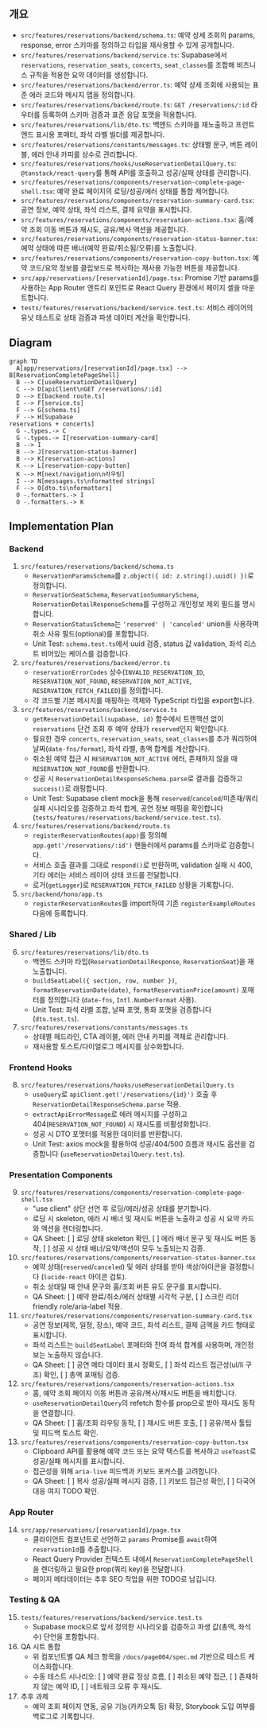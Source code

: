## 개요
- `src/features/reservations/backend/schema.ts`: 예약 상세 조회의 params, response, error 스키마를 정의하고 타입을 재사용할 수 있게 공개합니다.
- `src/features/reservations/backend/service.ts`: Supabase에서 `reservations`, `reservation_seats`, `concerts`, `seat_classes`를 조합해 비즈니스 규칙을 적용한 요약 데이터를 생성합니다.
- `src/features/reservations/backend/error.ts`: 예약 상세 조회에 사용되는 표준 에러 코드와 메시지 맵을 정의합니다.
- `src/features/reservations/backend/route.ts`: `GET /reservations/:id` 라우터를 등록하여 스키마 검증과 표준 응답 포맷을 적용합니다.
- `src/features/reservations/lib/dto.ts`: 백엔드 스키마를 재노출하고 프런트엔드 표시용 포매터, 좌석 라벨 빌더를 제공합니다.
- `src/features/reservations/constants/messages.ts`: 상태별 문구, 버튼 레이블, 에러 안내 카피를 상수로 관리합니다.
- `src/features/reservations/hooks/useReservationDetailQuery.ts`: `@tanstack/react-query`를 통해 API를 호출하고 성공/실패 상태를 관리합니다.
- `src/features/reservations/components/reservation-complete-page-shell.tsx`: 예약 완료 페이지의 로딩/성공/에러 상태를 통합 제어합니다.
- `src/features/reservations/components/reservation-summary-card.tsx`: 공연 정보, 예약 상태, 좌석 리스트, 결제 요약을 표시합니다.
- `src/features/reservations/components/reservation-actions.tsx`: 홈/예약 조회 이동 버튼과 재시도, 공유/복사 액션을 제공합니다.
- `src/features/reservations/components/reservation-status-banner.tsx`: 예약 상태에 따른 배너(예약 완료/취소됨/오류)를 노출합니다.
- `src/features/reservations/components/reservation-copy-button.tsx`: 예약 코드/요약 정보를 클립보드로 복사하는 재사용 가능한 버튼을 제공합니다.
- `src/app/reservations/[reservationId]/page.tsx`: Promise 기반 params를 사용하는 App Router 엔트리 포인트로 React Query 환경에서 페이지 셸을 마운트합니다.
- `tests/features/reservations/backend/service.test.ts`: 서비스 레이어의 유닛 테스트로 상태 검증과 파생 데이터 계산을 확인합니다.

## Diagram
```mermaid
graph TD
  A[app/reservations/[reservationId]/page.tsx] --> B[ReservationCompletePageShell]
  B --> C[useReservationDetailQuery]
  C --> D[apiClient\nGET /reservations/:id]
  D --> E[backend route.ts]
  E --> F[service.ts]
  F --> G[schema.ts]
  F --> H[Supabase
reservations + concerts]
  G -.types.-> C
  G -.types.-> I[reservation-summary-card]
  B --> I
  B --> J[reservation-status-banner]
  B --> K[reservation-actions]
  K --> L[reservation-copy-button]
  K --> M[next/navigation\n라우팅]
  I --> N[messages.ts\nformatted strings]
  F --> O[dto.ts\nformatters]
  O -.formatters.-> I
  O -.formatters.-> K
```

## Implementation Plan
### Backend
1. `src/features/reservations/backend/schema.ts`
   - `ReservationParamsSchema`를 `z.object({ id: z.string().uuid() })`로 정의합니다.
   - `ReservationSeatSchema`, `ReservationSummarySchema`, `ReservationDetailResponseSchema`를 구성하고 개인정보 제외 필드를 명시합니다.
   - `ReservationStatusSchema`는 `'reserved' | 'canceled'` union을 사용하며 취소 사유 필드(optional)를 포함합니다.
   - Unit Test: `schema.test.ts`에서 uuid 검증, status 값 validation, 좌석 리스트 비어있는 케이스를 검증합니다.
2. `src/features/reservations/backend/error.ts`
   - `reservationErrorCodes` 상수(`INVALID_RESERVATION_ID`, `RESERVATION_NOT_FOUND`, `RESERVATION_NOT_ACTIVE`, `RESERVATION_FETCH_FAILED`)를 정의합니다.
   - 각 코드별 기본 메시지를 매핑하는 객체와 TypeScript 타입을 export합니다.
3. `src/features/reservations/backend/service.ts`
   - `getReservationDetail(supabase, id)` 함수에서 트랜잭션 없이 `reservations` 단건 조회 후 예약 상태가 `reserved`인지 확인합니다.
   - 필요한 경우 `concerts`, `reservation_seats`, `seat_classes`를 추가 쿼리하여 날짜(`date-fns/format`), 좌석 라벨, 총액 합계를 계산합니다.
   - 취소된 예약 접근 시 `RESERVATION_NOT_ACTIVE` 에러, 존재하지 않을 때 `RESERVATION_NOT_FOUND`를 반환합니다.
   - 성공 시 `ReservationDetailResponseSchema.parse`로 결과를 검증하고 `success()`로 래핑합니다.
   - Unit Test: Supabase client mock을 통해 `reserved`/`canceled`/미존재/쿼리 실패 시나리오를 검증하고 좌석 합계, 공연 정보 매핑을 확인합니다 (`tests/features/reservations/backend/service.test.ts`).
4. `src/features/reservations/backend/route.ts`
   - `registerReservationRoutes(app)`를 정의해 `app.get('/reservations/:id')` 핸들러에서 params를 스키마로 검증합니다.
   - 서비스 호출 결과를 그대로 `respond()`로 반환하며, validation 실패 시 400, 기타 에러는 서비스 레이어 상태 코드를 전달합니다.
   - 로거(`getLogger`)로 `RESERVATION_FETCH_FAILED` 상황을 기록합니다.
5. `src/backend/hono/app.ts`
   - `registerReservationRoutes`를 import하여 기존 `registerExampleRoutes` 다음에 등록합니다.

### Shared / Lib
6. `src/features/reservations/lib/dto.ts`
   - 백엔드 스키마 타입(`ReservationDetailResponse`, `ReservationSeat`)을 재노출합니다.
   - `buildSeatLabel({ section, row, number })`, `formatReservationDate(date)`, `formatReservationPrice(amount)` 포매터를 정의합니다 (`date-fns`, `Intl.NumberFormat` 사용).
   - Unit Test: 좌석 라벨 조합, 날짜 포맷, 통화 포맷을 검증합니다 (`dto.test.ts`).
7. `src/features/reservations/constants/messages.ts`
   - 상태별 헤드라인, CTA 레이블, 에러 안내 카피를 객체로 관리합니다.
   - 재사용할 토스트/다이얼로그 메시지를 상수화합니다.

### Frontend Hooks
8. `src/features/reservations/hooks/useReservationDetailQuery.ts`
   - `useQuery`로 `apiClient.get('/reservations/{id}')` 호출 후 `ReservationDetailResponseSchema.parse` 적용.
   - `extractApiErrorMessage`로 에러 메시지를 구성하고 404(`RESERVATION_NOT_FOUND`) 시 재시도를 비활성화합니다.
   - 성공 시 DTO 포맷터를 적용한 데이터를 반환합니다.
   - Unit Test: axios mock을 활용하여 성공/404/500 흐름과 재시도 옵션을 검증합니다 (`useReservationDetailQuery.test.ts`).

### Presentation Components
9. `src/features/reservations/components/reservation-complete-page-shell.tsx`
   - "use client" 상단 선언 후 로딩/에러/성공 상태를 분기합니다.
   - 로딩 시 skeleton, 에러 시 배너 및 재시도 버튼을 노출하고 성공 시 요약 카드와 액션을 렌더링합니다.
   - QA Sheet: [ ] 로딩 상태 skeleton 확인, [ ] 에러 배너 문구 및 재시도 버튼 동작, [ ] 성공 시 상태 배너/요약/액션이 모두 노출되는지 검증.
10. `src/features/reservations/components/reservation-status-banner.tsx`
    - 예약 상태(`reserved`/`canceled`) 및 에러 상태를 받아 색상/아이콘을 결정합니다 (`lucide-react` 아이콘 검토).
    - 취소 상태일 때 안내 문구와 홈/조회 버튼 유도 문구를 표시합니다.
    - QA Sheet: [ ] 예약 완료/취소/에러 상태별 시각적 구분, [ ] 스크린 리더 friendly role/aria-label 적용.
11. `src/features/reservations/components/reservation-summary-card.tsx`
    - 공연 정보(제목, 일정, 장소), 예약 코드, 좌석 리스트, 결제 금액을 카드 형태로 표시합니다.
    - 좌석 리스트는 `buildSeatLabel` 포매터와 잔여 좌석 합계를 사용하며, 개인정보는 노출하지 않습니다.
    - QA Sheet: [ ] 공연 메타 데이터 표시 정확도, [ ] 좌석 리스트 접근성(ul/li 구조) 확인, [ ] 총액 포매팅 검증.
12. `src/features/reservations/components/reservation-actions.tsx`
    - 홈, 예약 조회 페이지 이동 버튼과 공유/복사/재시도 버튼을 배치합니다.
    - `useReservationDetailQuery`의 refetch 함수를 prop으로 받아 재시도 동작을 연결합니다.
    - QA Sheet: [ ] 홈/조회 라우팅 동작, [ ] 재시도 버튼 호출, [ ] 공유/복사 툴팁 및 피드백 토스트 확인.
13. `src/features/reservations/components/reservation-copy-button.tsx`
    - Clipboard API를 활용해 예약 코드 또는 요약 텍스트를 복사하고 `useToast`로 성공/실패 메시지를 표시합니다.
    - 접근성을 위해 `aria-live` 피드백과 키보드 포커스를 고려합니다.
    - QA Sheet: [ ] 복사 성공/실패 메시지 검증, [ ] 키보드 접근성 확인, [ ] 다국어 대응 여지 TODO 확인.

### App Router
14. `src/app/reservations/[reservationId]/page.tsx`
    - 클라이언트 컴포넌트로 선언하고 `params` Promise를 `await`하여 `reservationId`를 추출합니다.
    - React Query Provider 컨텍스트 내에서 `ReservationCompletePageShell`을 렌더링하고 필요한 prop(쿼리 key)을 전달합니다.
    - 페이지 메타데이터는 추후 SEO 작업을 위한 TODO로 남깁니다.

### Testing & QA
15. `tests/features/reservations/backend/service.test.ts`
    - Supabase mock으로 앞서 정의한 시나리오를 검증하고 파생 값(총액, 좌석 수) 단언을 포함합니다.
16. QA 시트 통합
    - 위 컴포넌트별 QA 체크 항목을 `/docs/page004/spec.md` 기반으로 테스트 케이스화합니다.
    - 수동 테스트 시나리오: [ ] 예약 완료 정상 흐름, [ ] 취소된 예약 접근, [ ] 존재하지 않는 예약 ID, [ ] 네트워크 오류 후 재시도.
17. 추후 과제
    - 예약 조회 페이지 연동, 공유 기능(카카오톡 등) 확장, Storybook 도입 여부를 백로그로 기록합니다.
